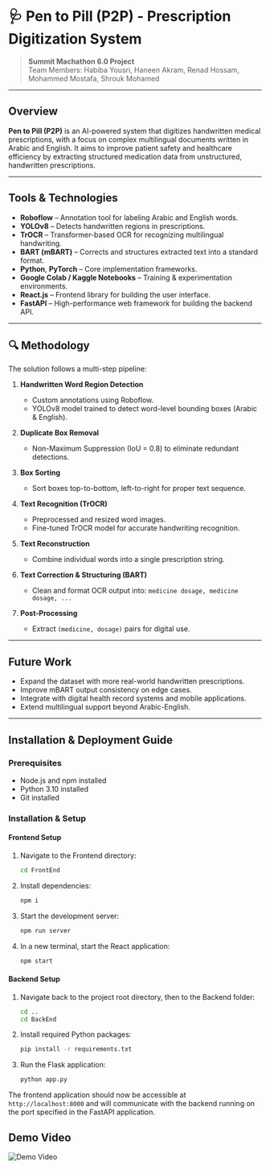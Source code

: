 # 🩺 **Pen to Pill (P2P) - Prescription Digitization System**

> **Summit Machathon 6.0 Project**  
> Team Members: Habiba Yousri, Haneen Akram, Renad Hossam, Mohammed Mostafa, Shrouk Mohamed

---

## **Overview**

**Pen to Pill (P2P)** is an AI-powered system that digitizes handwritten medical prescriptions, with a focus on complex multilingual documents written in Arabic and English. It aims to improve patient safety and healthcare efficiency by extracting structured medication data from unstructured, handwritten prescriptions.

---

## **Tools & Technologies**

- **Roboflow** – Annotation tool for labeling Arabic and English words.
- **YOLOv8** – Detects handwritten regions in prescriptions.
- **TrOCR** – Transformer-based OCR for recognizing multilingual handwriting.
- **BART (mBART)** – Corrects and structures extracted text into a standard format.
- **Python**, **PyTorch** – Core implementation frameworks.
- **Google Colab / Kaggle Notebooks** – Training & experimentation environments.
- **React.js** – Frontend library for building the user interface.
- **FastAPI** – High-performance web framework for building the backend API.

---

## 🔍 **Methodology**

The solution follows a multi-step pipeline:

1. **Handwritten Word Region Detection**

   - Custom annotations using Roboflow.
   - YOLOv8 model trained to detect word-level bounding boxes (Arabic & English).

2. **Duplicate Box Removal**

   - Non-Maximum Suppression (IoU = 0.8) to eliminate redundant detections.

3. **Box Sorting**

   - Sort boxes top-to-bottom, left-to-right for proper text sequence.

4. **Text Recognition (TrOCR)**

   - Preprocessed and resized word images.
   - Fine-tuned TrOCR model for accurate handwriting recognition.

5. **Text Reconstruction**

   - Combine individual words into a single prescription string.

6. **Text Correction & Structuring (BART)**

   - Clean and format OCR output into: `medicine dosage, medicine dosage, ...`

7. **Post-Processing**
   - Extract `(medicine, dosage)` pairs for digital use.

---

## **Future Work**

- Expand the dataset with more real-world handwritten prescriptions.
- Improve mBART output consistency on edge cases.
- Integrate with digital health record systems and mobile applications.
- Extend multilingual support beyond Arabic-English.

---

## **Installation & Deployment Guide**

### Prerequisites

- Node.js and npm installed
- Python 3.10 installed
- Git installed

### Installation & Setup

#### Frontend Setup

1. Navigate to the Frontend directory:

   ```bash
   cd FrontEnd
   ```

2. Install dependencies:

   ```bash
   npm i
   ```

3. Start the development server:

   ```bash
   npm run server
   ```

4. In a new terminal, start the React application:
   ```bash
   npm start
   ```

#### Backend Setup

1. Navigate back to the project root directory, then to the Backend folder:

   ```bash
   cd ..
   cd BackEnd
   ```

2. Install required Python packages:

   ```bash
   pip install -r requirements.txt
   ```

3. Run the Flask application:
   ```bash
   python app.py
   ```

The frontend application should now be accessible at `http://localhost:8000` and will communicate with the backend running on the port specified in the FastAPI application.

## **Demo Video**
![Demo Video](Demo/Demo_Pen_To_Pill-ezgif.com-video-to-gif-converter.gif)
